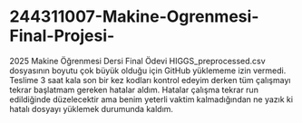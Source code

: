 # 244311007-Makine-Ogrenmesi-Final-Projesi-
2025 Makine Öğrenmesi Dersi Final Ödevi 
HIGGS_preprocessed.csv dosyasının boyutu çok büyük olduğu için GitHub yüklememe izin vermedi. 
Teslime 3 saat kala son bir kez kodları kontrol edeyim derken tüm çalışmayı tekrar başlatmam gereken hatalar aldım. Hatalar çalışma tekrar run edildiğinde düzelecektir ama benim yeterli vaktim kalmadığından ne yazık ki hatalı dosyayı yüklemek durumunda kaldım. 
